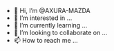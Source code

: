 - 👋 Hi, I’m @AXURA-MAZDA
- 👀 I’m interested in ...
- 🌱 I’m currently learning ...
- 💞️ I’m looking to collaborate on ...
- 📫 How to reach me ...

<!---
AXURA-MAZDA/AXURA-MAZDA is a ✨ special ✨ repository because its `README.md` (this file) appears on your GitHub profile.
You can click the Preview link to take a look at your changes.
--->

